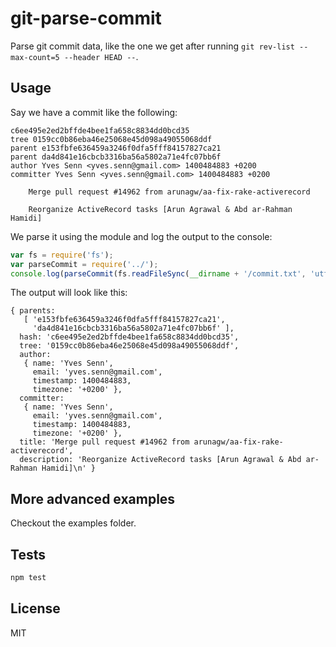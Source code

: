 # git-parse-commit

Parse git commit data, like the one we get after running `git rev-list --max-count=5 --header HEAD --`.

## Usage

Say we have a commit like the following:

```
c6ee495e2ed2bffde4bee1fa658c8834dd0bcd35
tree 0159cc0b86eba46e25068e45d098a49055068ddf
parent e153fbfe636459a3246f0dfa5fff84157827ca21
parent da4d841e16cbcb3316ba56a5802a71e4fc07bb6f
author Yves Senn <yves.senn@gmail.com> 1400484883 +0200
committer Yves Senn <yves.senn@gmail.com> 1400484883 +0200

    Merge pull request #14962 from arunagw/aa-fix-rake-activerecord
    
    Reorganize ActiveRecord tasks [Arun Agrawal & Abd ar-Rahman Hamidi]
```

We parse it using the module and log the output to the console:

```js
var fs = require('fs');
var parseCommit = require('../');
console.log(parseCommit(fs.readFileSync(__dirname + '/commit.txt', 'utf8')));
```

The output will look like this:

```
{ parents:
   [ 'e153fbfe636459a3246f0dfa5fff84157827ca21',
     'da4d841e16cbcb3316ba56a5802a71e4fc07bb6f' ],
  hash: 'c6ee495e2ed2bffde4bee1fa658c8834dd0bcd35',
  tree: '0159cc0b86eba46e25068e45d098a49055068ddf',
  author:
   { name: 'Yves Senn',
     email: 'yves.senn@gmail.com',
     timestamp: 1400484883,
     timezone: '+0200' },
  committer:
   { name: 'Yves Senn',
     email: 'yves.senn@gmail.com',
     timestamp: 1400484883,
     timezone: '+0200' },
  title: 'Merge pull request #14962 from arunagw/aa-fix-rake-activerecord',
  description: 'Reorganize ActiveRecord tasks [Arun Agrawal & Abd ar-Rahman Hamidi]\n' }
```

## More advanced examples

Checkout the examples folder.

## Tests

```bash
npm test
```

## License

MIT
